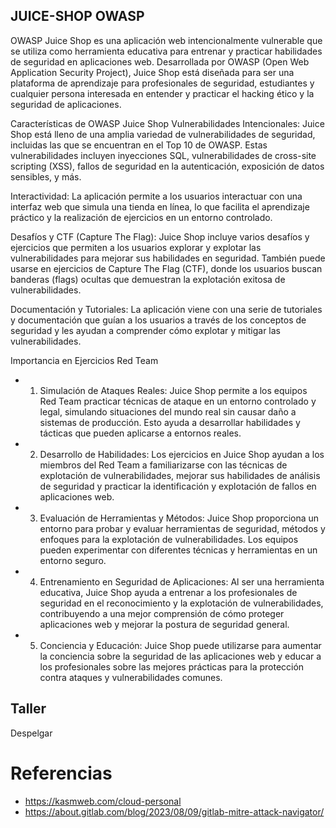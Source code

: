 ## JUICE-SHOP  OWASP

OWASP Juice Shop es una aplicación web intencionalmente vulnerable que se utiliza como herramienta educativa para entrenar y practicar habilidades de seguridad en aplicaciones web. Desarrollada por OWASP (Open Web Application Security Project), Juice Shop está diseñada para ser una plataforma de aprendizaje para profesionales de seguridad, estudiantes y cualquier persona interesada en entender y practicar el hacking ético y la seguridad de aplicaciones.

Características de OWASP Juice Shop
Vulnerabilidades Intencionales: Juice Shop está lleno de una amplia variedad de vulnerabilidades de seguridad, incluidas las que se encuentran en el Top 10 de OWASP. Estas vulnerabilidades incluyen inyecciones SQL, vulnerabilidades de cross-site scripting (XSS), fallos de seguridad en la autenticación, exposición de datos sensibles, y más.

Interactividad: La aplicación permite a los usuarios interactuar con una interfaz web que simula una tienda en línea, lo que facilita el aprendizaje práctico y la realización de ejercicios en un entorno controlado.

Desafíos y CTF (Capture The Flag): Juice Shop incluye varios desafíos y ejercicios que permiten a los usuarios explorar y explotar las vulnerabilidades para mejorar sus habilidades en seguridad. También puede usarse en ejercicios de Capture The Flag (CTF), donde los usuarios buscan banderas (flags) ocultas que demuestran la explotación exitosa de vulnerabilidades.

Documentación y Tutoriales: La aplicación viene con una serie de tutoriales y documentación que guían a los usuarios a través de los conceptos de seguridad y les ayudan a comprender cómo explotar y mitigar las vulnerabilidades.

Importancia en Ejercicios Red Team

- 1. Simulación de Ataques Reales: Juice Shop permite a los equipos Red Team practicar técnicas de ataque en un entorno controlado y legal, simulando situaciones del mundo real sin causar daño a sistemas de producción. Esto ayuda a desarrollar habilidades y tácticas que pueden aplicarse a entornos reales.

- 2. Desarrollo de Habilidades: Los ejercicios en Juice Shop ayudan a los miembros del Red Team a familiarizarse con las técnicas de explotación de vulnerabilidades, mejorar sus habilidades de análisis de seguridad y practicar la identificación y explotación de fallos en aplicaciones web.

- 3. Evaluación de Herramientas y Métodos: Juice Shop proporciona un entorno para probar y evaluar herramientas de seguridad, métodos y enfoques para la explotación de vulnerabilidades. Los equipos pueden experimentar con diferentes técnicas y herramientas en un entorno seguro.

- 4. Entrenamiento en Seguridad de Aplicaciones: Al ser una herramienta educativa, Juice Shop ayuda a entrenar a los profesionales de seguridad en el reconocimiento y la explotación de vulnerabilidades, contribuyendo a una mejor comprensión de cómo proteger aplicaciones web y mejorar la postura de seguridad general.

 - 5. Conciencia y Educación: Juice Shop puede utilizarse para aumentar la conciencia sobre la seguridad de las aplicaciones web y educar a los profesionales sobre las mejores prácticas para la protección contra ataques y vulnerabilidades comunes.


##  Taller 

Despelgar


# Referencias
- https://kasmweb.com/cloud-personal
- https://about.gitlab.com/blog/2023/08/09/gitlab-mitre-attack-navigator/
